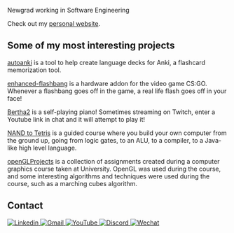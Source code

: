 Newgrad working in Software Engineering

Check out my [personal website](https://jarviscog.github.io).

## Some of my most interesting projects

[autoanki](https://github.com/jarviscog/autoanki) is a tool to help create language decks for Anki, a flashcard memorization tool. 

[enhanced-flashbang](https://github.com/jarviscog/enhanced-flashbang) is a hardware addon for the video game CS:GO. Whenever a flashbang goes off in the game, a real life flash goes off in your face! 

[Bertha2](https://github.com/boyesm/Bertha2) is a self-playing piano! Sometimes streaming on Twitch, enter a Youtube link in chat and it will attempt to play it!

[NAND to Tetris](https://github.com/jarviscog/nand-to-tetris) is a guided course where you build your own computer from the ground up, going from logic gates, to an ALU, to a compiler, to a Java-like high level language.

[openGLProjects](https://github.com/jarviscog/openGLProjects) is a collection of assignments created during a computer graphics course taken at University. OpenGL was used during the course, and some interesting algorithms and techniques were used during the course, such as a marching cubes algorithm.

  
## Contact
<p>
  <a href="https://www.linkedin.com/in/jarvis-coghlin-6b137a1a3/" title="Linkedin">
    <img src="https://img.shields.io/badge/linkedin-%230077B5.svg?style=for-the-badge&logo=linkedin&logoColor=white" alt="Linkedin" />
  </a>
  
  <a href="mailto:jarviscoghlin@gmail.com" title="Gmail">
    <img src="https://img.shields.io/badge/Gmail-D14836?style=for-the-badge&logo=gmail&logoColor=white" alt="Gmail" />
  </a>
  
  <a href="https://www.youtube.com/channel/UC2fm48El_nTcEV0CmV4d1cw" title="YouTube">
    <img src="https://img.shields.io/badge/YouTube-%23FF0000.svg?style=for-the-badge&logo=YouTube&logoColor=white" alt="YouTube" />
  </a>
  
  <a href="https://discordapp.com/users/timmy6figures#3912" title="Discord">
    <img src="https://img.shields.io/badge/Discord-%237289DA.svg?style=for-the-badge&logo=discord&logoColor=white" alt="Discord" />
  </a>
  <a href="https://u.wechat.com/kKhMIBXoO9No_dYoapjLPH8" title="Wechat">
    <img src="https://img.shields.io/badge/WeChat-07C160?style=for-the-badge&logo=wechat&logoColor=white" alt="Wechat" />
  </a>
  
</p>

